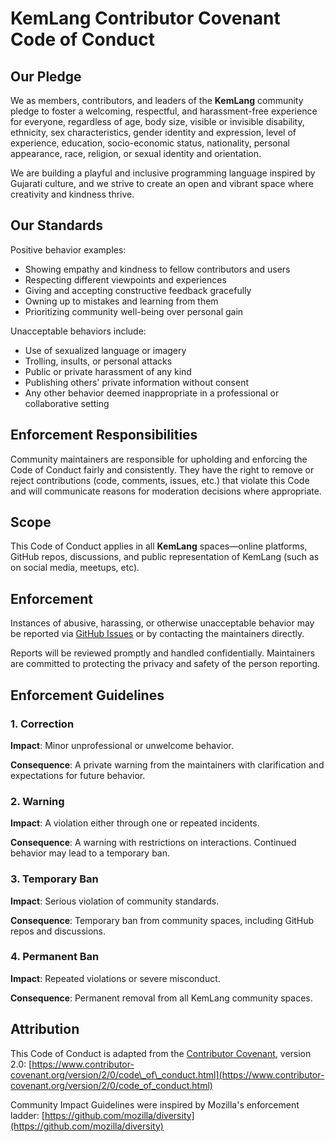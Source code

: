 # KemLang Contributor Covenant Code of Conduct

## Our Pledge

We as members, contributors, and leaders of the **KemLang** community pledge to foster a welcoming, respectful, and harassment-free experience for everyone, regardless of age, body size, visible or invisible disability, ethnicity, sex characteristics, gender identity and expression, level of experience, education, socio-economic status, nationality, personal appearance, race, religion, or sexual identity and orientation.

We are building a playful and inclusive programming language inspired by Gujarati culture, and we strive to create an open and vibrant space where creativity and kindness thrive.

## Our Standards

Positive behavior examples:

* Showing empathy and kindness to fellow contributors and users
* Respecting different viewpoints and experiences
* Giving and accepting constructive feedback gracefully
* Owning up to mistakes and learning from them
* Prioritizing community well-being over personal gain

Unacceptable behaviors include:

* Use of sexualized language or imagery
* Trolling, insults, or personal attacks
* Public or private harassment of any kind
* Publishing others' private information without consent
* Any other behavior deemed inappropriate in a professional or collaborative setting

## Enforcement Responsibilities

Community maintainers are responsible for upholding and enforcing the Code of Conduct fairly and consistently. They have the right to remove or reject contributions (code, comments, issues, etc.) that violate this Code and will communicate reasons for moderation decisions where appropriate.

## Scope

This Code of Conduct applies in all **KemLang** spaces—online platforms, GitHub repos, discussions, and public representation of KemLang (such as on social media, meetups, etc).

## Enforcement

Instances of abusive, harassing, or otherwise unacceptable behavior may be reported via [GitHub Issues](https://github.com/pritpatel2412/kemlang/issues) or by contacting the maintainers directly.

Reports will be reviewed promptly and handled confidentially. Maintainers are committed to protecting the privacy and safety of the person reporting.

## Enforcement Guidelines

### 1. Correction

**Impact**: Minor unprofessional or unwelcome behavior.

**Consequence**: A private warning from the maintainers with clarification and expectations for future behavior.

### 2. Warning

**Impact**: A violation either through one or repeated incidents.

**Consequence**: A warning with restrictions on interactions. Continued behavior may lead to a temporary ban.

### 3. Temporary Ban

**Impact**: Serious violation of community standards.

**Consequence**: Temporary ban from community spaces, including GitHub repos and discussions.

### 4. Permanent Ban

**Impact**: Repeated violations or severe misconduct.

**Consequence**: Permanent removal from all KemLang community spaces.

## Attribution

This Code of Conduct is adapted from the [Contributor Covenant][homepage], version 2.0:
[https://www.contributor-covenant.org/version/2/0/code\_of\_conduct.html](https://www.contributor-covenant.org/version/2/0/code_of_conduct.html)

Community Impact Guidelines were inspired by Mozilla's enforcement ladder:
[https://github.com/mozilla/diversity](https://github.com/mozilla/diversity)

[homepage]: https://www.contributor-covenant.org
